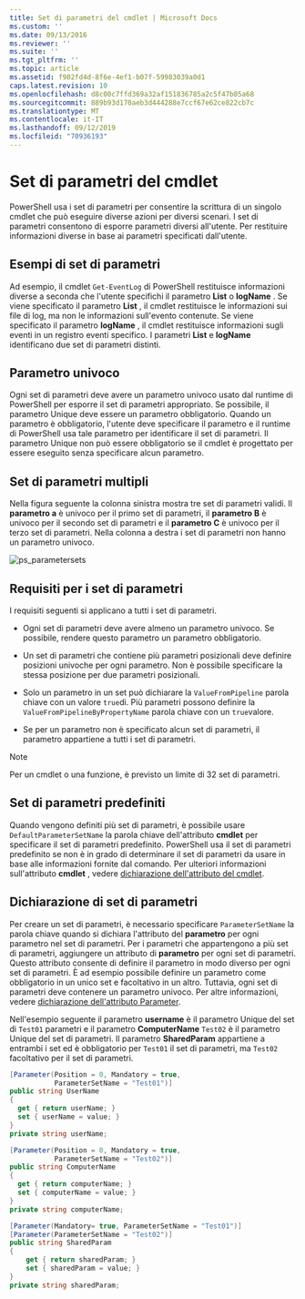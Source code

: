 ```yaml
---
title: Set di parametri del cmdlet | Microsoft Docs
ms.custom: ''
ms.date: 09/13/2016
ms.reviewer: ''
ms.suite: ''
ms.tgt_pltfrm: ''
ms.topic: article
ms.assetid: f902fd4d-8f6e-4ef1-b07f-59983039a0d1
caps.latest.revision: 10
ms.openlocfilehash: d8c00c7ffd369a32af151836785a2c5f47b05a68
ms.sourcegitcommit: 889b93d170aeb3d444288e7ccf67e62ce822cb7c
ms.translationtype: MT
ms.contentlocale: it-IT
ms.lasthandoff: 09/12/2019
ms.locfileid: "70936193"
---
```

# <a name="cmdlet-parameter-sets"></a>Set di parametri del cmdlet

PowerShell usa i set di parametri per consentire la scrittura di un singolo cmdlet che può eseguire diverse azioni per diversi scenari. I set di parametri consentono di esporre parametri diversi all'utente. Per restituire informazioni diverse in base ai parametri specificati dall'utente.

## <a name="examples-of-parameter-sets"></a>Esempi di set di parametri

Ad esempio, il cmdlet `Get-EventLog` di PowerShell restituisce informazioni diverse a seconda che l'utente specifichi il parametro **List** o **logName** . Se viene specificato il parametro **List** , il cmdlet restituisce le informazioni sui file di log, ma non le informazioni sull'evento contenute. Se viene specificato il parametro **logName** , il cmdlet restituisce informazioni sugli eventi in un registro eventi specifico. I parametri **List** e **logName** identificano due set di parametri distinti.

## <a name="unique-parameter"></a>Parametro univoco

Ogni set di parametri deve avere un parametro univoco usato dal runtime di PowerShell per esporre il set di parametri appropriato. Se possibile, il parametro Unique deve essere un parametro obbligatorio. Quando un parametro è obbligatorio, l'utente deve specificare il parametro e il runtime di PowerShell usa tale parametro per identificare il set di parametri. Il parametro Unique non può essere obbligatorio se il cmdlet è progettato per essere eseguito senza specificare alcun parametro.

## <a name="multiple-parameter-sets"></a>Set di parametri multipli

Nella figura seguente la colonna sinistra mostra tre set di parametri validi. Il **parametro a** è univoco per il primo set di parametri, il **parametro B** è univoco per il secondo set di parametri e il **parametro C** è univoco per il terzo set di parametri. Nella colonna a destra i set di parametri non hanno un parametro univoco.

![ps_parametersets](../media/ps-parametersets.gif)

## <a name="parameter-set-requirements"></a>Requisiti per i set di parametri

I requisiti seguenti si applicano a tutti i set di parametri.

- Ogni set di parametri deve avere almeno un parametro univoco. Se possibile, rendere questo parametro un parametro obbligatorio.

- Un set di parametri che contiene più parametri posizionali deve definire posizioni univoche per ogni parametro. Non è possibile specificare la stessa posizione per due parametri posizionali.

- Solo un parametro in un set può dichiarare la `ValueFromPipeline` parola chiave con un valore `true`di.
  Più parametri possono definire la `ValueFromPipelineByPropertyName` parola chiave con un `true`valore.

- Se per un parametro non è specificato alcun set di parametri, il parametro appartiene a tutti i set di parametri.

> [!NOTE]
> Per un cmdlet o una funzione, è previsto un limite di 32 set di parametri.

## <a name="default-parameter-sets"></a>Set di parametri predefiniti

Quando vengono definiti più set di parametri, è possibile usare `DefaultParameterSetName` la parola chiave dell'attributo **cmdlet** per specificare il set di parametri predefinito. PowerShell usa il set di parametri predefinito se non è in grado di determinare il set di parametri da usare in base alle informazioni fornite dal comando. Per ulteriori informazioni sull'attributo **cmdlet** , vedere [dichiarazione dell'attributo del cmdlet](./cmdlet-attribute-declaration.md).

## <a name="declaring-parameter-sets"></a>Dichiarazione di set di parametri

Per creare un set di parametri, è necessario specificare `ParameterSetName` la parola chiave quando si dichiara l'attributo del **parametro** per ogni parametro nel set di parametri. Per i parametri che appartengono a più set di parametri, aggiungere un attributo di **parametro** per ogni set di parametri. Questo attributo consente di definire il parametro in modo diverso per ogni set di parametri. È ad esempio possibile definire un parametro come obbligatorio in un unico set e facoltativo in un altro. Tuttavia, ogni set di parametri deve contenere un parametro univoco. Per altre informazioni, vedere [dichiarazione dell'attributo Parameter](parameter-attribute-declaration.md).

Nell'esempio seguente il parametro **username** è il parametro Unique del set di `Test01` parametri e il parametro **ComputerName** `Test02` è il parametro Unique del set di parametri. Il parametro **SharedParam** appartiene a entrambi i set ed è obbligatorio per `Test01` il set di parametri, ma `Test02` facoltativo per il set di parametri.

```csharp
[Parameter(Position = 0, Mandatory = true,
           ParameterSetName = "Test01")]
public string UserName
{
  get { return userName; }
  set { userName = value; }
}
private string userName;

[Parameter(Position = 0, Mandatory = true,
           ParameterSetName = "Test02")]
public string ComputerName
{
  get { return computerName; }
  set { computerName = value; }
}
private string computerName;

[Parameter(Mandatory= true, ParameterSetName = "Test01")]
[Parameter(ParameterSetName = "Test02")]
public string SharedParam
{
    get { return sharedParam; }
    set { sharedParam = value; }
}
private string sharedParam;
```
